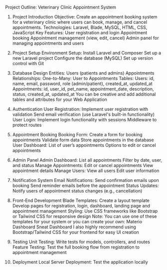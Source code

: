 Project Outline: Veterinary Clinic Appointment System

1. Project Introduction
Objective: Create an appointment booking system for a veterinary clinic where users can book, manage, and cancel appointments.
Technologies: Laravel, Blade, MySQL, HTML, CSS, JavaScript
Key Features:
User registration and login
Appointment booking
Appointment management (view, edit, cancel)
Admin panel for managing appointments and users

2. Project Setup
Environment Setup:
Install Laravel and Composer
Set up a new Laravel project
Configure the database (MySQL)
Set up version control with Git

3. Database Design
Entities:
Users (patients and admins)
Appointments
Relationships:
One-to-Many: User to Appointments
Tables:
Users: id, name, email, password, role (admin/patient), created_at, updated_at
Appointments: id, user_id, pet_name, appointment_date, description, status, created_at, updated_at
You can be creative and add additional tables and attributes for your Web Application

4. Authentication
User Registration:
Implement user registration with validation
Send email verification (use Laravel's built-in functionality)
User Login:
Implement login functionality with sessions
Middleware to protect routes

5. Appointment Booking
Booking Form:
Create a form for booking appointments
Validate form data
Store appointments in the database
User Dashboard:
List of user’s appointments
Options to edit or cancel appointments

6. Admin Panel
Admin Dashboard:
List all appointments
Filter by date, user, and status
Manage Appointments:
Edit or cancel appointments
View appointment details
Manage Users:
View all users
Edit user information

7. Notification System
Email Notifications:
Send confirmation emails upon booking
Send reminder emails before the appointment
Status Updates:
Notify users of appointment status changes (e.g., cancellation)

8. Front-End Development
Blade Templates:
Create a layout template
Develop pages for registration, login, dashboard, landing page and appointment management
Styling:
Use CSS frameworks like Bootstrap or Tailwind CSS for responsive design
Note: You can use one of these templates for your system or you can create your own:
Materio Dashboard
Sneat Dashboard
I also highly recommend using Bootstrap/Tailwind CSS for your frontend for easy UI creation

9. Testing
Unit Testing:
Write tests for models, controllers, and routes
Feature Testing:
Test the full booking flow from registration to appointment management


10. Deployment
Local Server Deployment:
Test the application locally
